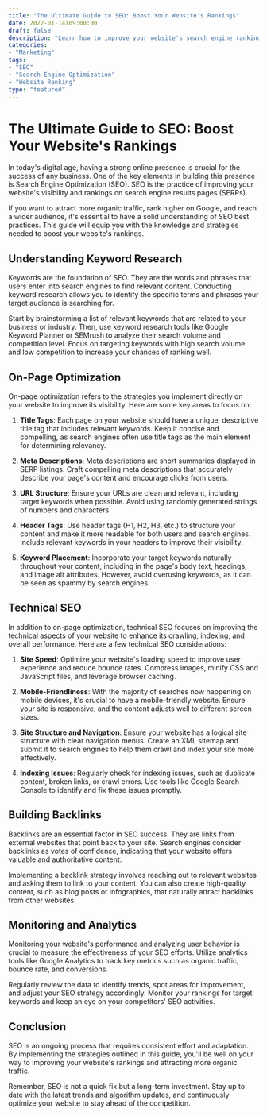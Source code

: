 ```yaml
--- 
title: "The Ultimate Guide to SEO: Boost Your Website's Rankings"
date: 2022-01-14T09:00:00 
draft: false 
description: "Learn how to improve your website's search engine rankings with effective SEO strategies."
categories: 
- "Marketing"
tags: 
- "SEO"
- "Search Engine Optimization"
- "Website Ranking"
type: "featured"
--- 
```


# The Ultimate Guide to SEO: Boost Your Website's Rankings

In today's digital age, having a strong online presence is crucial for the success of any business. One of the key elements in building this presence is Search Engine Optimization (SEO). SEO is the practice of improving your website's visibility and rankings on search engine results pages (SERPs).

If you want to attract more organic traffic, rank higher on Google, and reach a wider audience, it's essential to have a solid understanding of SEO best practices. This guide will equip you with the knowledge and strategies needed to boost your website's rankings.

## Understanding Keyword Research

Keywords are the foundation of SEO. They are the words and phrases that users enter into search engines to find relevant content. Conducting keyword research allows you to identify the specific terms and phrases your target audience is searching for.

Start by brainstorming a list of relevant keywords that are related to your business or industry. Then, use keyword research tools like Google Keyword Planner or SEMrush to analyze their search volume and competition level. Focus on targeting keywords with high search volume and low competition to increase your chances of ranking well.

## On-Page Optimization

On-page optimization refers to the strategies you implement directly on your website to improve its visibility. Here are some key areas to focus on:

1. **Title Tags**: Each page on your website should have a unique, descriptive title tag that includes relevant keywords. Keep it concise and compelling, as search engines often use title tags as the main element for determining relevancy.

2. **Meta Descriptions**: Meta descriptions are short summaries displayed in SERP listings. Craft compelling meta descriptions that accurately describe your page's content and encourage clicks from users.

3. **URL Structure**: Ensure your URLs are clean and relevant, including target keywords when possible. Avoid using randomly generated strings of numbers and characters.

4. **Header Tags**: Use header tags (H1, H2, H3, etc.) to structure your content and make it more readable for both users and search engines. Include relevant keywords in your headers to improve their visibility.

5. **Keyword Placement**: Incorporate your target keywords naturally throughout your content, including in the page's body text, headings, and image alt attributes. However, avoid overusing keywords, as it can be seen as spammy by search engines.

## Technical SEO

In addition to on-page optimization, technical SEO focuses on improving the technical aspects of your website to enhance its crawling, indexing, and overall performance. Here are a few technical SEO considerations:

1. **Site Speed**: Optimize your website's loading speed to improve user experience and reduce bounce rates. Compress images, minify CSS and JavaScript files, and leverage browser caching.

2. **Mobile-Friendliness**: With the majority of searches now happening on mobile devices, it's crucial to have a mobile-friendly website. Ensure your site is responsive, and the content adjusts well to different screen sizes.

3. **Site Structure and Navigation**: Ensure your website has a logical site structure with clear navigation menus. Create an XML sitemap and submit it to search engines to help them crawl and index your site more effectively.

4. **Indexing Issues**: Regularly check for indexing issues, such as duplicate content, broken links, or crawl errors. Use tools like Google Search Console to identify and fix these issues promptly.

## Building Backlinks

Backlinks are an essential factor in SEO success. They are links from external websites that point back to your site. Search engines consider backlinks as votes of confidence, indicating that your website offers valuable and authoritative content.

Implementing a backlink strategy involves reaching out to relevant websites and asking them to link to your content. You can also create high-quality content, such as blog posts or infographics, that naturally attract backlinks from other websites.

## Monitoring and Analytics

Monitoring your website's performance and analyzing user behavior is crucial to measure the effectiveness of your SEO efforts. Utilize analytics tools like Google Analytics to track key metrics such as organic traffic, bounce rate, and conversions.

Regularly review the data to identify trends, spot areas for improvement, and adjust your SEO strategy accordingly. Monitor your rankings for target keywords and keep an eye on your competitors' SEO activities.

## Conclusion

SEO is an ongoing process that requires consistent effort and adaptation. By implementing the strategies outlined in this guide, you'll be well on your way to improving your website's rankings and attracting more organic traffic.

Remember, SEO is not a quick fix but a long-term investment. Stay up to date with the latest trends and algorithm updates, and continuously optimize your website to stay ahead of the competition.
